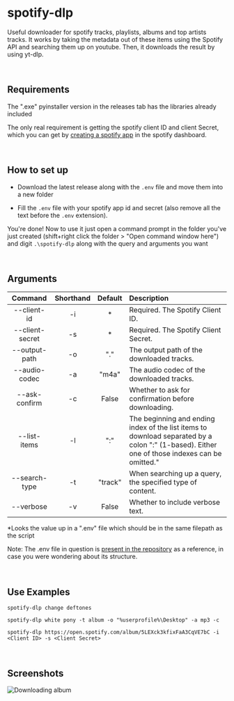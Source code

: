# spotify-dlp
Useful downloader for spotify tracks, playlists, albums and top artists tracks.
It works by taking the metadata out of these items using the Spotify API and searching them up on youtube.
Then, it downloads the result by using yt-dlp.


&nbsp;
## Requirements
The ".exe" pyinstaller version in the releases tab has the libraries already included

The only real requirement is getting the spotify client ID and client Secret, which you can get by [creating a spotify app](https://developer.spotify.com/documentation/web-api/concepts/apps) in the spotify dashboard.


&nbsp;
## How to set up
- Download the latest release along with the `.env` file and move them into a new folder

- Fill the `.env` file with your spotify app id and secret (also remove all the text before the `.env` extension).

You're done! Now to use it just open a command prompt in the folder you've just created (shift+right click the folder > "Open command window here") and digit `.\spotify-dlp` along with the query and arguments you want




&nbsp;
## Arguments
| Command         | Shorthand | Default  | Description
|:-:              |:-:        |:-:       |:-
| --client-id     | -i        | *        | Required. The Spotify Client ID.
| --client-secret | -s        | *        | Required. The Spotify Client Secret.
| --output-path   | -o        | "."      | The output path of the downloaded tracks.
| --audio-codec   | -a        | "m4a"    | The audio codec of the downloaded tracks.
| --ask-confirm   | -c        | False    | Whether to ask for confirmation before downloading.
| --list-items    | -l        | ":"      | The beginning and ending index of the list items to download separated by a colon \":\" (1-based). Either one of those indexes can be omitted."
| --search-type   | -t        | "track"  | When searching up a query, the specified type of content.
| --verbose       | -v        | False    | Whether to include verbose text.

*Looks the value up in a ".env" file which should be in the same filepath as the script

Note: The .env file in question is [present in the repository](.env) as a reference, in case you were wondering about its structure.


&nbsp;
## Use Examples
```
spotify-dlp change deftones
```
```
spotify-dlp white pony -t album -o "%userprofile%\Desktop" -a mp3 -c
```
```
spotify-dlp https://open.spotify.com/album/5LEXck3kfixFaA3CqVE7bC -i <Client ID> -s <Client Secret>
```


&nbsp;
## Screenshots
![Downloading album](https://i.imgur.com/5A51fah.png)